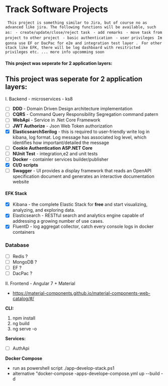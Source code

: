 #  Track Software Projects
` This project is something similar to Jira, but of course no as advanced like jira. The following functions will be available, such as:`
`  - create/update/close/reject task `
`  - add remarks `
`  - move task from project to other project `
`  - basic authentication `
`  - user privileges `
` Im gonna use EF or DacPac for e2e and integration test layer .`
` For other stack like EFK, there will be log dashboard with resitricted privileges etc. ... more info upcomming soon`


#### This project was seperate for 2 application layers:
## This project was seperate for 2 application layers:
I. Backend - microservices - ks8
- [ ] **DDD** - Domain Driven Design architecture implementation
- [ ] **CQRS** - Command Query Responsibility Segregation command patern 
- [ ] **WebApi** - Service in .Net Core Framework
- [ ] **JWT Authorize** - Json Web Token authorization
- [x] **ElasticsearchSerilog** - this is required to user-friendly write log in kibana, log format. Log message has associated log level, which identifies how important/detailed the message 
- [ ] **Cookie Authentication ASP.NET Core**
- [ ] **NUnit Test** - integration,e2 and unit tests  
- [ ] **Docker** - containler services builder/publisher
- [x] **CI/D scripts** 
- [ ] **Swagger** - UI provides a display framework that reads an OpenAPI specification document and generates an interactive documentation website 

#### EFK Stack
- [x] Kibana - the complete Elastic Stack for **free** and start visualizing, analyzing, and exploring data. 
- [x] Elasticsearch -  RESTful search and analytics engine capable of addressing a growing number of use cases.
- [x] FluentD - log aggregat collector, catch every console logs in docker containers

### Database
- [ ] Redis ?
- [ ] MongoDB ?
- [ ] EF ?
- [ ] DacPac ?

II. Frontend - Angular 7 + Material

- https://material-components.github.io/material-components-web-catalog/#/

**CLI:**
1. npm install
2. ng build
3. ng serve -o


**Services:**
- [ ] AuthApi


**Docker Compose**

- run as powershell script ./app-develop-stack.ps1 
- alternative "docker-compose -apps-develope-compose.yml up --build -d 